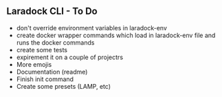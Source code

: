## Laradock CLI - To Do
- don't override environment variables in laradock-env
- create docker wrapper commands which load in laradock-env
file and runs the docker commands
- create some tests
- expirement it on a couple of projectrs
- More emojis
- Documentation (readme)
- Finish init command
- Create some presets (LAMP, etc)
